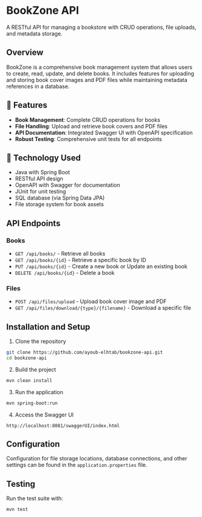 # BookZone API

A RESTful API for managing a bookstore with CRUD operations, file uploads, and metadata storage.

## Overview

BookZone is a comprehensive book management system that allows users to create, read, update, and delete books. It includes features for uploading and storing book cover images and PDF files while maintaining metadata references in a database.

## 📌 Features

- **Book Management**: Complete CRUD operations for books
- **File Handling**: Upload and retrieve book covers and PDF files
- **API Documentation**: Integrated Swagger UI with OpenAPI specification
- **Robust Testing**: Comprehensive unit tests for all endpoints

## 🚀 Technology Used

- Java with Spring Boot
- RESTful API design
- OpenAPI with Swagger for documentation
- JUnit for unit testing
- SQL database (via Spring Data JPA)
- File storage system for book assets

## API Endpoints

### Books

- `GET /api/books/` - Retrieve all books
- `GET /api/books/{id}` - Retrieve a specific book by ID
- `PUT /api/books/{id}` - Create a new book or Update an existing book
- `DELETE /api/books/{id}` - Delete a book

### Files

- `POST /api/files/upload` - Upload book cover image and PDF
- `GET /api/files/download/{type}/{filename}` - Download a specific file

## Installation and Setup

1. Clone the repository
```bash
git clone https://github.com/ayoub-elhtab/bookzone-api.git
cd bookzone-api
```

2. Build the project
```bash
mvn clean install
```

3. Run the application
```bash
mvn spring-boot:run
```

4. Access the Swagger UI
```
http://localhost:8081/swaggerUI/index.html
```

## Configuration

Configuration for file storage locations, database connections, and other settings can be found in the `application.properties` file.

## Testing

Run the test suite with:

```bash
mvn test
```

